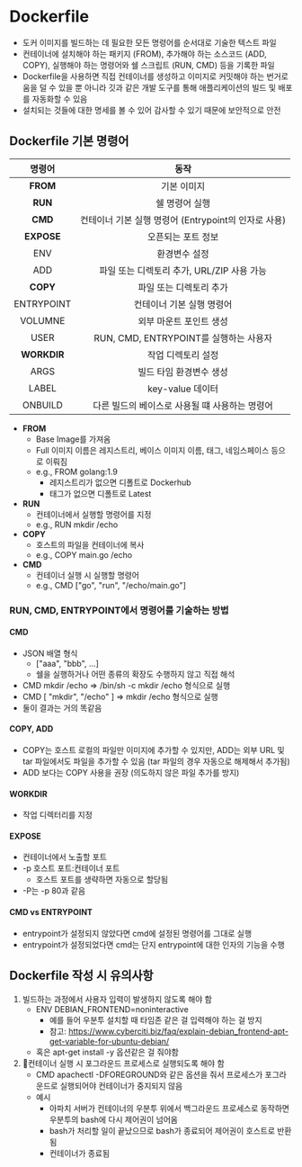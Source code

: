 # Dockerfile

 - 도커 이미지를 빌드하는 데 필요한 모든 명령어를 순서대로 기술한 텍스트 파일
- 컨테이너에 설치해야 하는 패키지 (FROM), 추가해야 하는 소스코드 (ADD, COPY), 실행해야 하는 명령어와 쉘 스크립트 (RUN, CMD) 등을 기록한 파일
- Dockerfile을 사용하면 직접 컨테이너를 생성하고 이미지로 커밋해야 하는 번거로움을 덜 수 있을 뿐 아니라 깃과 같은 개발 도구를 통해 애플리케이션의 빌드 및 배포를 자동화할 수 있음
- 설치되는 것들에 대한 명세를 볼 수 있어 감사할 수 있기 때문에 보안적으로 안전

## Dockerfile 기본 명령어

|명령어|동작|
|:---:|:---:|
|**FROM**|기본 이미지|
|**RUN**|쉘 명령어 실행|
|**CMD**|컨테이너 기본 실행 명령어 (Entrypoint의 인자로 사용)|
|**EXPOSE**|오픈되는 포트 정보|
|ENV|환경변수 설정|
|ADD|파일 또는 디렉토리 추가, URL/ZIP 사용 가능|
|**COPY**|파일 또는 디렉토리 추가|
|ENTRYPOINT|컨테이너 기본 실행 명령어|
|VOLUMNE|외부 마운트 포인트 생성|
|USER|RUN, CMD, ENTRYPOINT를 실행하는 사용자|
|**WORKDIR**|작업 디렉토리 설정|
|ARGS|빌드 타임 환경변수 생성|
|LABEL|key-value 데이터|
|ONBUILD|다른 빌드의 베이스로 사용될 떄 사용하는 명령어|

- **FROM**
	- Base Image를 가져옴
	- Full 이미지 이름은 레지스트리, 베이스 이미지 이름, 태그, 네임스페이스 등으로 이뤄짐
	- e.g., FROM    golang:1.9
		- 레지스트리가 없으면 디폴트로 Dockerhub
		- 태그가 없으면 디폴트로 Latest
- **RUN**
	- 컨테이너에서 실행할 명령어를 지정
	- e.g., RUN    mkdir /echo
- **COPY**
	- 호스트의 파일을 컨테이너에 복사
	- e.g., COPY    main.go /echo
- **CMD**
	- 컨테이너 실행 시 실행할 명령어
	- e.g., CMD    ["go", "run", "/echo/main.go"]

### RUN, CMD, ENTRYPOINT에서 명령어를 기술하는 방법

#### CMD
- JSON 배열 형식
	- ["aaa", "bbb",  ...]
	- 쉘을 실행하거나 어떤 종류의 확장도 수행하지 않고 직접 해석
- CMD mkdir /echo ⇒ /bin/sh -c mkdir /echo 형식으로 실행
- CMD [ "mkdir", "/echo" ] ⇒ mkdir /echo 형식으로 실행
- 둘이 결과는 거의 똑같음

#### COPY, ADD 
- COPY는 호스트 로컬의 파일만 이미지에 추가할 수 있지만, ADD는 외부 URL 및 tar 파일에서도 파일을 추가할 수 있음 (tar 파일의 경우 자동으로 해제해서 추가됨)
- ADD 보다는 COPY 사용을 권장 (의도하지 않은 파일 추가를 방지)

#### WORKDIR
- 작업 디렉터리를 지정 

#### EXPOSE
- 컨테이너에서 노출할 포트
- -p 호스트 포트:컨테이너 포트
	- 호스트 포트를 생략하면 자동으로 할당됨
- -P는 -p 80과 같음

#### CMD vs ENTRYPOINT
- entrypoint가 설정되지 않았다면 cmd에 설정된 명령어를 그대로 실행
- entrypoint가 설정되었다면 cmd는 단지 entrypoint에 대한 인자의 기능을 수행

## Dockerfile 작성 시 유의사항

1. 빌드하는 과정에서 사용자 입력이 발생하지 않도록 해야 함
	- ENV DEBIAN_FRONTEND=noninteractive
		- 예를 들어 우분투 설치할 때 타임존 같은 걸 입력해야 하는 걸 방지
		- 참고: https://www.cyberciti.biz/faq/explain-debian_frontend-apt-get-variable-for-ubuntu-debian/
	- 혹은 apt-get install -y 옵션같은 걸 줘야함
2. 컨테이너 실행 시 포그라운드 프로세스로 실행되도록 해야 함
	- CMD apachectl -DFOREGROUND와 같은 옵션을 줘서 프로세스가 포그라운드로 실행되어야 컨테이너가 중지되지 않음
	- 예시
		- 아파치 서버가 컨테이너의 우분투 위에서 백그라운드 프로세스로 동작하면 우분투의 bash에 다시 제어권이 넘어옴
		- bash가 처리할 일이 끝났으므로 bash가 종료되어 제어권이 호스트로 반환됨
		- 컨테이너가 종료됨

